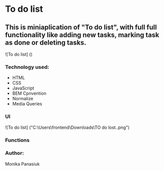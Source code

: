 # To do list
## This is miniaplication of "To do list", with full full functionality like adding new tasks, marking task as done or deleting tasks.
![To do list] ()
### Technology used:
- HTML
- CSS
- JavaScript
- BEM Cpnvention
- Normalize
- Media Queries
### UI
![To do list] ("C:\Users\frontend\Downloads\TO do lost..png")
### Functions
### Author:
Monika Panasiuk

